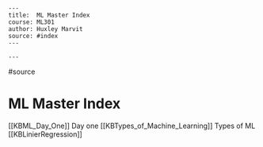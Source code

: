 	---
	title: 	ML Master Index 
	course: ML301 
	author: Huxley Marvit
	source: #index
	---

	---

#source 


# ML Master Index 

[[KBML_Day_One]] Day one
[[KBTypes_of_Machine_Learning]] Types of ML 
[[KBLinierRegression]]